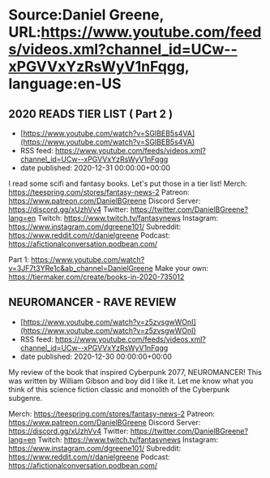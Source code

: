 # Source:Daniel Greene, URL:https://www.youtube.com/feeds/videos.xml?channel_id=UCw--xPGVVxYzRsWyV1nFqgg, language:en-US

## 2020 READS TIER LIST ( Part 2 )
 - [https://www.youtube.com/watch?v=SGIBEB5s4VA](https://www.youtube.com/watch?v=SGIBEB5s4VA)
 - RSS feed: https://www.youtube.com/feeds/videos.xml?channel_id=UCw--xPGVVxYzRsWyV1nFqgg
 - date published: 2020-12-31 00:00:00+00:00

I read some scifi and fantasy books. Let's put those in a tier list! 
Merch: https://teespring.com/stores/fantasy-news-2
Patreon: https://www.patreon.com/DanielBGreene
Discord Server: https://discord.gg/xUzhVv4
Twitter: https://twitter.com/DanielBGreene?lang=en
Twitch: https://www.twitch.tv/fantasynews
Instagram: https://www.instagram.com/dgreene101/
Subreddit: https://www.reddit.com/r/danielgreene
Podcast: https://afictionalconversation.podbean.com/

Part 1: https://www.youtube.com/watch?v=3JF7t3YRe1c&ab_channel=DanielGreene 
Make your own: https://tiermaker.com/create/books-in-2020-735012

## NEUROMANCER - RAVE REVIEW
 - [https://www.youtube.com/watch?v=z5zvsgwWOnI](https://www.youtube.com/watch?v=z5zvsgwWOnI)
 - RSS feed: https://www.youtube.com/feeds/videos.xml?channel_id=UCw--xPGVVxYzRsWyV1nFqgg
 - date published: 2020-12-30 00:00:00+00:00

My review of the book that inspired Cyberpunk 2077, NEUROMANCER! This was written by William Gibson and boy did I like it. Let me know what you think of this science fiction classic and monolith of the Cyberpunk subgenre. 

Merch: https://teespring.com/stores/fantasy-news-2
Patreon: https://www.patreon.com/DanielBGreene
Discord Server: https://discord.gg/xUzhVv4
Twitter: https://twitter.com/DanielBGreene?lang=en
Twitch: https://www.twitch.tv/fantasynews
Instagram: https://www.instagram.com/dgreene101/
Subreddit: https://www.reddit.com/r/danielgreene
Podcast: https://afictionalconversation.podbean.com/

